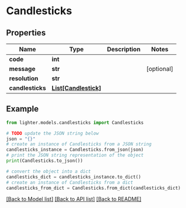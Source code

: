 # Candlesticks


## Properties

Name | Type | Description | Notes
------------ | ------------- | ------------- | -------------
**code** | **int** |  | 
**message** | **str** |  | [optional] 
**resolution** | **str** |  | 
**candlesticks** | [**List[Candlestick]**](Candlestick.md) |  | 

## Example

```python
from lighter.models.candlesticks import Candlesticks

# TODO update the JSON string below
json = "{}"
# create an instance of Candlesticks from a JSON string
candlesticks_instance = Candlesticks.from_json(json)
# print the JSON string representation of the object
print(Candlesticks.to_json())

# convert the object into a dict
candlesticks_dict = candlesticks_instance.to_dict()
# create an instance of Candlesticks from a dict
candlesticks_from_dict = Candlesticks.from_dict(candlesticks_dict)
```
[[Back to Model list]](../README.md#documentation-for-models) [[Back to API list]](../README.md#documentation-for-api-endpoints) [[Back to README]](../README.md)


